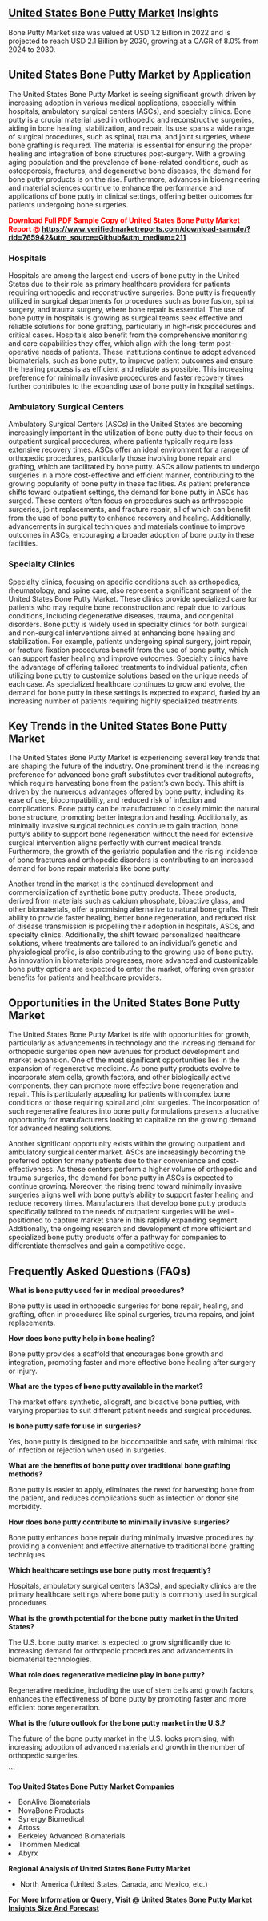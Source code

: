 <h2><a href="https://www.verifiedmarketreports.com/download-sample/?rid=765942&amp;utm_source=Github&amp;utm_medium=211" target="_blank">United States Bone Putty Market</a> Insights</h2><p>Bone Putty Market size was valued at USD 1.2 Billion in 2022 and is projected to reach USD 2.1 Billion by 2030, growing at a CAGR of 8.0% from 2024 to 2030.</p><p><h2>United States Bone Putty Market by Application</h2><p>The United States Bone Putty Market is seeing significant growth driven by increasing adoption in various medical applications, especially within hospitals, ambulatory surgical centers (ASCs), and specialty clinics. Bone putty is a crucial material used in orthopedic and reconstructive surgeries, aiding in bone healing, stabilization, and repair. Its use spans a wide range of surgical procedures, such as spinal, trauma, and joint surgeries, where bone grafting is required. The material is essential for ensuring the proper healing and integration of bone structures post-surgery. With a growing aging population and the prevalence of bone-related conditions, such as osteoporosis, fractures, and degenerative bone diseases, the demand for bone putty products is on the rise. Furthermore, advances in bioengineering and material sciences continue to enhance the performance and applications of bone putty in clinical settings, offering better outcomes for patients undergoing bone surgeries.</p><p><b><p><span class=""><span style="color: #ff0000;"><strong>Download Full PDF Sample Copy of United States Bone Putty Market Report</strong> @ </span><a href="https://www.verifiedmarketreports.com/download-sample/?rid=765942&amp;utm_source=Github&amp;utm_medium=211" target="_blank">https://www.verifiedmarketreports.com/download-sample/?rid=765942&amp;utm_source=Github&amp;utm_medium=211</a></span></p></b></p><h3>Hospitals</h3><p>Hospitals are among the largest end-users of bone putty in the United States due to their role as primary healthcare providers for patients requiring orthopedic and reconstructive surgeries. Bone putty is frequently utilized in surgical departments for procedures such as bone fusion, spinal surgery, and trauma surgery, where bone repair is essential. The use of bone putty in hospitals is growing as surgical teams seek effective and reliable solutions for bone grafting, particularly in high-risk procedures and critical cases. Hospitals also benefit from the comprehensive monitoring and care capabilities they offer, which align with the long-term post-operative needs of patients. These institutions continue to adopt advanced biomaterials, such as bone putty, to improve patient outcomes and ensure the healing process is as efficient and reliable as possible. This increasing preference for minimally invasive procedures and faster recovery times further contributes to the expanding use of bone putty in hospital settings.</p><h3>Ambulatory Surgical Centers</h3><p>Ambulatory Surgical Centers (ASCs) in the United States are becoming increasingly important in the utilization of bone putty due to their focus on outpatient surgical procedures, where patients typically require less extensive recovery times. ASCs offer an ideal environment for a range of orthopedic procedures, particularly those involving bone repair and grafting, which are facilitated by bone putty. ASCs allow patients to undergo surgeries in a more cost-effective and efficient manner, contributing to the growing popularity of bone putty in these facilities. As patient preference shifts toward outpatient settings, the demand for bone putty in ASCs has surged. These centers often focus on procedures such as arthroscopic surgeries, joint replacements, and fracture repair, all of which can benefit from the use of bone putty to enhance recovery and healing. Additionally, advancements in surgical techniques and materials continue to improve outcomes in ASCs, encouraging a broader adoption of bone putty in these facilities.</p><h3>Specialty Clinics</h3><p>Specialty clinics, focusing on specific conditions such as orthopedics, rheumatology, and spine care, also represent a significant segment of the United States Bone Putty Market. These clinics provide specialized care for patients who may require bone reconstruction and repair due to various conditions, including degenerative diseases, trauma, and congenital disorders. Bone putty is widely used in specialty clinics for both surgical and non-surgical interventions aimed at enhancing bone healing and stabilization. For example, patients undergoing spinal surgery, joint repair, or fracture fixation procedures benefit from the use of bone putty, which can support faster healing and improve outcomes. Specialty clinics have the advantage of offering tailored treatments to individual patients, often utilizing bone putty to customize solutions based on the unique needs of each case. As specialized healthcare continues to grow and evolve, the demand for bone putty in these settings is expected to expand, fueled by an increasing number of patients requiring highly specialized treatments.</p><h2>Key Trends in the United States Bone Putty Market</h2><p>The United States Bone Putty Market is experiencing several key trends that are shaping the future of the industry. One prominent trend is the increasing preference for advanced bone graft substitutes over traditional autografts, which require harvesting bone from the patient’s own body. This shift is driven by the numerous advantages offered by bone putty, including its ease of use, biocompatibility, and reduced risk of infection and complications. Bone putty can be manufactured to closely mimic the natural bone structure, promoting better integration and healing. Additionally, as minimally invasive surgical techniques continue to gain traction, bone putty’s ability to support bone regeneration without the need for extensive surgical intervention aligns perfectly with current medical trends. Furthermore, the growth of the geriatric population and the rising incidence of bone fractures and orthopedic disorders is contributing to an increased demand for bone repair materials like bone putty.</p><p>Another trend in the market is the continued development and commercialization of synthetic bone putty products. These products, derived from materials such as calcium phosphate, bioactive glass, and other biomaterials, offer a promising alternative to natural bone grafts. Their ability to provide faster healing, better bone regeneration, and reduced risk of disease transmission is propelling their adoption in hospitals, ASCs, and specialty clinics. Additionally, the shift toward personalized healthcare solutions, where treatments are tailored to an individual’s genetic and physiological profile, is also contributing to the growing use of bone putty. As innovation in biomaterials progresses, more advanced and customizable bone putty options are expected to enter the market, offering even greater benefits for patients and healthcare providers.</p><h2>Opportunities in the United States Bone Putty Market</h2><p>The United States Bone Putty Market is rife with opportunities for growth, particularly as advancements in technology and the increasing demand for orthopedic surgeries open new avenues for product development and market expansion. One of the most significant opportunities lies in the expansion of regenerative medicine. As bone putty products evolve to incorporate stem cells, growth factors, and other biologically active components, they can promote more effective bone regeneration and repair. This is particularly appealing for patients with complex bone conditions or those requiring spinal and joint surgeries. The incorporation of such regenerative features into bone putty formulations presents a lucrative opportunity for manufacturers looking to capitalize on the growing demand for advanced healing solutions.</p><p>Another significant opportunity exists within the growing outpatient and ambulatory surgical center market. ASCs are increasingly becoming the preferred option for many patients due to their convenience and cost-effectiveness. As these centers perform a higher volume of orthopedic and trauma surgeries, the demand for bone putty in ASCs is expected to continue growing. Moreover, the rising trend toward minimally invasive surgeries aligns well with bone putty’s ability to support faster healing and reduce recovery times. Manufacturers that develop bone putty products specifically tailored to the needs of outpatient surgeries will be well-positioned to capture market share in this rapidly expanding segment. Additionally, the ongoing research and development of more efficient and specialized bone putty products offer a pathway for companies to differentiate themselves and gain a competitive edge.</p><h2>Frequently Asked Questions (FAQs)</h2><p><b>What is bone putty used for in medical procedures?</b></p><p>Bone putty is used in orthopedic surgeries for bone repair, healing, and grafting, often in procedures like spinal surgeries, trauma repairs, and joint replacements.</p><p><b>How does bone putty help in bone healing?</b></p><p>Bone putty provides a scaffold that encourages bone growth and integration, promoting faster and more effective bone healing after surgery or injury.</p><p><b>What are the types of bone putty available in the market?</b></p><p>The market offers synthetic, allograft, and bioactive bone putties, with varying properties to suit different patient needs and surgical procedures.</p><p><b>Is bone putty safe for use in surgeries?</b></p><p>Yes, bone putty is designed to be biocompatible and safe, with minimal risk of infection or rejection when used in surgeries.</p><p><b>What are the benefits of bone putty over traditional bone grafting methods?</b></p><p>Bone putty is easier to apply, eliminates the need for harvesting bone from the patient, and reduces complications such as infection or donor site morbidity.</p><p><b>How does bone putty contribute to minimally invasive surgeries?</b></p><p>Bone putty enhances bone repair during minimally invasive procedures by providing a convenient and effective alternative to traditional bone grafting techniques.</p><p><b>Which healthcare settings use bone putty most frequently?</b></p><p>Hospitals, ambulatory surgical centers (ASCs), and specialty clinics are the primary healthcare settings where bone putty is commonly used in surgical procedures.</p><p><b>What is the growth potential for the bone putty market in the United States?</b></p><p>The U.S. bone putty market is expected to grow significantly due to increasing demand for orthopedic procedures and advancements in biomaterial technologies.</p><p><b>What role does regenerative medicine play in bone putty?</b></p><p>Regenerative medicine, including the use of stem cells and growth factors, enhances the effectiveness of bone putty by promoting faster and more efficient bone regeneration.</p><p><b>What is the future outlook for the bone putty market in the U.S.?</b></p><p>The future of the bone putty market in the U.S. looks promising, with increasing adoption of advanced materials and growth in the number of orthopedic surgeries.</p>```</p><p><strong>Top United States Bone Putty Market Companies</strong></p><div data-test-id=""><p><li>BonAlive Biomaterials</li><li> NovaBone Products</li><li> Synergy Biomedical</li><li> Artoss</li><li> Berkeley Advanced Biomaterials</li><li> Thommen Medical</li><li> Abyrx</li></p><div><strong>Regional Analysis of&nbsp;United States Bone Putty Market</strong></div><ul><li dir="ltr"><p dir="ltr">North America&nbsp;(United States, Canada, and Mexico, etc.)</p></li></ul><p><strong>For More Information or Query, Visit @&nbsp;</strong><strong><a href="https://www.verifiedmarketreports.com/product/bone-putty-market/?utm_source=Github&amp;utm_medium=211" target="_blank">United States Bone Putty Market Insights Size And Forecast</a></strong></p></div>

